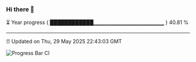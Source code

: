 ### Hi there 👋

⏳ Year progress { ████████████▁▁▁▁▁▁▁▁▁▁▁▁▁▁▁▁▁▁ } 40.81 %

---

⏰ Updated on Thu, 29 May 2025 22:43:03 GMT

![Progress Bar CI](https://github.com/IshwaranRudhara/GIT-ACTION/workflows/Progress%20Bar%20CI/badge.svg)

